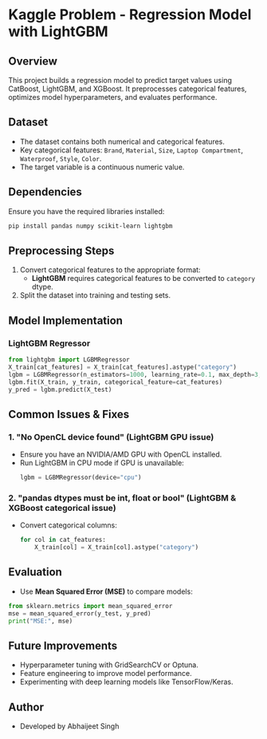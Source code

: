 # Kaggle Problem - Regression Model with LightGBM

## Overview
This project builds a regression model to predict target values using CatBoost, LightGBM, and XGBoost. It preprocesses categorical features, optimizes model hyperparameters, and evaluates performance.

## Dataset
- The dataset contains both numerical and categorical features.
- Key categorical features: `Brand`, `Material`, `Size`, `Laptop Compartment`, `Waterproof`, `Style`, `Color`.
- The target variable is a continuous numeric value.

## Dependencies
Ensure you have the required libraries installed:
```sh
pip install pandas numpy scikit-learn lightgbm
```

## Preprocessing Steps
1. Convert categorical features to the appropriate format:
   - **LightGBM** requires categorical features to be converted to `category` dtype.
2. Split the dataset into training and testing sets.

## Model Implementation
### **LightGBM Regressor**
```python
from lightgbm import LGBMRegressor
X_train[cat_features] = X_train[cat_features].astype("category")
lgbm = LGBMRegressor(n_estimators=1000, learning_rate=0.1, max_depth=3, boosting_type='gbdt', device="gpu")
lgbm.fit(X_train, y_train, categorical_feature=cat_features)
y_pred = lgbm.predict(X_test)
```

## Common Issues & Fixes
### **1. "No OpenCL device found" (LightGBM GPU issue)**
- Ensure you have an NVIDIA/AMD GPU with OpenCL installed.
- Run LightGBM in CPU mode if GPU is unavailable:
  ```python
  lgbm = LGBMRegressor(device="cpu")
  ```

### **2. "pandas dtypes must be int, float or bool" (LightGBM & XGBoost categorical issue)**
- Convert categorical columns:
  ```python
  for col in cat_features:
      X_train[col] = X_train[col].astype("category")
  ```

## Evaluation
- Use **Mean Squared Error (MSE)** to compare models:
```python
from sklearn.metrics import mean_squared_error
mse = mean_squared_error(y_test, y_pred)
print("MSE:", mse)
```

## Future Improvements
- Hyperparameter tuning with GridSearchCV or Optuna.
- Feature engineering to improve model performance.
- Experimenting with deep learning models like TensorFlow/Keras.

## Author
- Developed by Abhaijeet Singh

